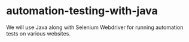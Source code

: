 # automation-testing-with-java
We will use Java along with Selenium Webdriver for running automation tests on various websites.
